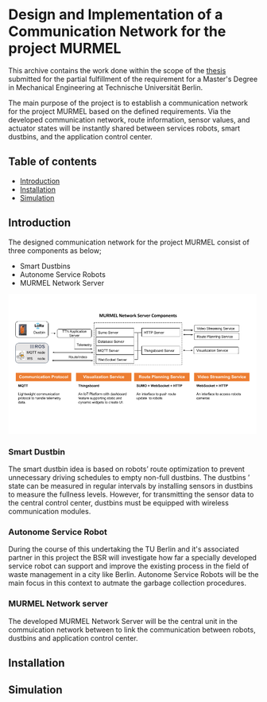 
# Design and Implementation of a Communication Network for the project MURMEL
This archive contains the work done within the scope of the [thesis](/docs/master_thesis.pdf) submitted for the partial fulfillment of the requirement for a Master's Degree in Mechanical Engineering at Technische Universität Berlin.

The main purpose of the project is to establish a communication network for the project MURMEL based on the defined requirements. Via the developed communication
network, route information, sensor values, and actuator states will be instantly shared between services robots, smart dustbins, and the application control center.


## Table of contents
* [Introduction](#introduction)
* [Installation](#installation)
* [Simulation](#simulation)

## Introduction
The designed communication network for the project MURMEL consist of three components as below;

- Smart Dustbins
- Autonome Service Robots
- MURMEL Network Server 

<img src="images/murmel_comm_overview.png" alt="Girl in a jacket" width="500" >

### Smart Dustbin
The smart dustbin idea is based on robots’ route optimization to prevent unnecessary
driving schedules to empty non-full dustbins. The dustbins ’ state can be measured in
regular intervals by installing sensors in dustbins to measure the fullness levels. However,
for transmitting the sensor data to the central control center, dustbins must be equipped
with wireless communication modules.

### Autonome Service Robot
During the course of this undertaking the TU Berlin and it's associated partner in this project the BSR will investigate how far a specially developed service robot can support and improve the existing process in the field of waste management in a city like Berlin. Autonome Service Robots will be the main focus in this context to autmate the garbage collection procedures.

### MURMEL Network server
The developed MURMEL Network Server will be the central unit in the commuication network between to link the communication between robots, dustbins and application control center.



## Installation

## Simulation
